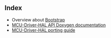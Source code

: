## Index

* Overview about [Bootstrap](./bootstrap/BOOTSTRAP.md)
* [MCU-Driver-HAL API Doxygen documentation](https://mcu-driver-hal.github.io/MCU-Driver-HAL)
* [MCU-Driver-HAL porting guide](./porting/PORTING.md)
